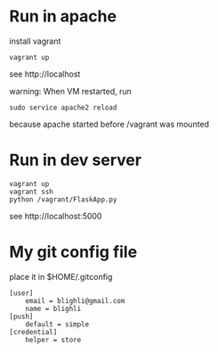 # Run in apache

install vagrant

    vagrant up

see http://localhost

warning: When VM restarted, run

    sudo service apache2 reload

because apache started before /vagrant was mounted

# Run in dev server

    vagrant up
    vagrant ssh
    python /vagrant/FlaskApp.py

see http://localhost:5000

# My git config file

place it in $HOME/.gitconfig

    [user]
		email = blighli@gmail.com
		name = blighli
	[push]
		default = simple
	[credential]
		helper = store